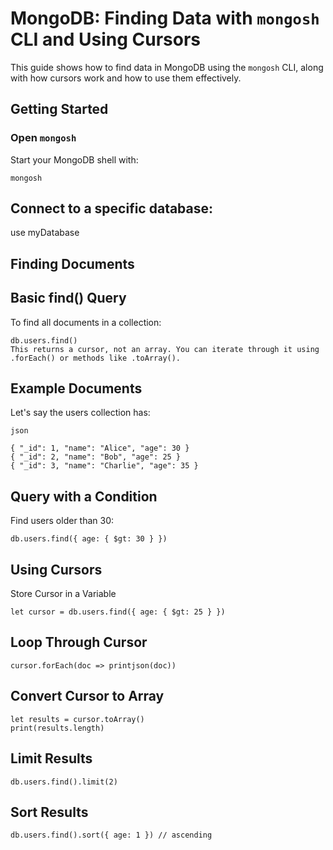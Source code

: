 # MongoDB: Finding Data with `mongosh` CLI and Using Cursors

This guide shows how to find data in MongoDB using the `mongosh` CLI, along with how cursors work and how to use them effectively.

## Getting Started

### Open `mongosh`
Start your MongoDB shell with:
```
mongosh
```

## Connect to a specific database:

use myDatabase

## Finding Documents

## Basic find() Query
To find all documents in a collection:

```
db.users.find()
This returns a cursor, not an array. You can iterate through it using .forEach() or methods like .toArray().
```

## Example Documents
Let's say the users collection has:
```
json

{ "_id": 1, "name": "Alice", "age": 30 }
{ "_id": 2, "name": "Bob", "age": 25 }
{ "_id": 3, "name": "Charlie", "age": 35 }

```

## Query with a Condition
Find users older than 30:

```
db.users.find({ age: { $gt: 30 } })
```

## Using Cursors
Store Cursor in a Variable
```
let cursor = db.users.find({ age: { $gt: 25 } })
```

## Loop Through Cursor

```
cursor.forEach(doc => printjson(doc))
```

## Convert Cursor to Array
```
let results = cursor.toArray()
print(results.length)
```
## Limit Results
```
db.users.find().limit(2)
```
## Sort Results
```
db.users.find().sort({ age: 1 }) // ascending
```
